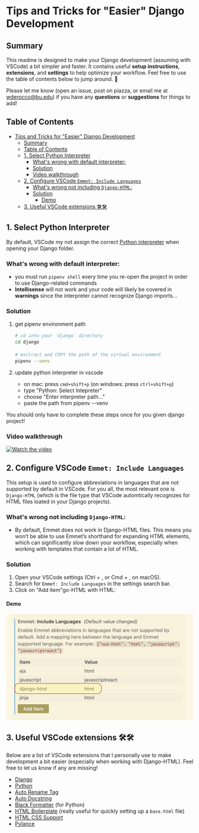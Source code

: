 # Tips and Tricks for "Easier" Django Development

## Summary

This readme is designed to make your Django development (assuming with VSCode) a bit simpler and faster. It contains useful **setup instructions**, **extensions**, and **settings** to help optimize your workflow. Feel free to use the table of contents below to jump around. 🤠

Please let me know (open an issue, post on piazza, or email me at wderocco@bu.edu) if you have any **questions** or **suggestions** for things to add!

## Table of Contents

- [Tips and Tricks for "Easier" Django Development](#tips-and-tricks-for-easier-django-development)
  - [Summary](#summary)
  - [Table of Contents](#table-of-contents)
  - [1. Select Python Interpreter](#1-select-python-interpreter)
    - [What's wrong with default interpreter:](#whats-wrong-with-default-interpreter)
    - [Solution](#solution)
    - [Video walkthrough](#video-walkthrough)
  - [2. Configure VSCode `Emmet: Include Languages`](#2-configure-vscode-emmet-include-languages)
    - [What's wrong not including `Django-HTML`:](#whats-wrong-not-including-django-html)
    - [Solution](#solution-1)
      - [Demo](#demo)
  - [3. Useful VSCode extensions 🛠️🛠️](#3-useful-vscode-extensions-️️)

## 1. Select Python Interpreter

By default, VSCode my not assign the correct [Python interpreter](https://code.visualstudio.com/docs/python/environments) when opening your Django folder.

### What's wrong with default interpreter:
- you must run `pipenv shell` every time you re-open the project in order to use Django-related commands
- **Intellisense** will not work and your code will likely be covered in **warnings** since the interpreter cannot recognize Django imports...

### Solution

1. get pipenv environment path

    ``` bash
    # cd into your `django` directory 
    cd django

    # exctract and COPY the path of the virtual environment
    pipenv --venv
    ```


2. update python interpreter in vscode

   - on mac: press `cmd+shift+p` (on windows: press `ctrl+shift+p`)
   - type "Python: Select Intepreter"
   - choose "Enter interpreter path..."
   - paste the path from pipenv --venv

You should only have to complete these steps once for you given django project!

### Video walkthrough
[![Watch the video](https://img.youtube.com/vi/7TAE_Smo_hc/maxresdefault.jpg)](https://youtube.com/shorts/7TAE_Smo_hc)

## 2. Configure VSCode `Emmet: Include Languages`

This setup is used to configure abbreviations in languages that are not supported by default in VSCode. For you all, the most relevant one is `Django-HTML` (which is the file type that VSCode automtically recognizes for HTML files loated in your Django projects).

### What's wrong not including `Django-HTML`:
- By default, Emmet does not work in Django-HTML files. This means you won’t be able to use Emmet’s shorthand for expanding HTML elements, which can significantly slow down your workflow, especially when working with templates that contain a lot of HTML.


### Solution

1. Open your VSCode settings (Ctrl + , or Cmd + , on macOS).
1. Search for `Emmet: Include Languages` in the settings search bar.
3. Click on "Add item"go-HTML with HTML:

#### Demo
![alt text](image.png)

## 3. Useful VSCode extensions 🛠️🛠️

Below are a list of VSCode extensions that I personally use to make development a bit easier (especially when working with Django-HTML). Feel free to let us know if any are missing!

- [Django](https://marketplace.visualstudio.com/items?itemName=batisteo.vscode-django)
- [Python](https://marketplace.visualstudio.com/items?itemName=ms-python.python)
- [Auto Rename Tag](https://marketplace.visualstudio.com/items?itemName=formulahendry.auto-rename-tag)
- [Auto Docstring](https://marketplace.visualstudio.com/items?itemName=njpwerner.autodocstring)
- [Black Formatter](https://marketplace.visualstudio.com/items?itemName=njpwerner.autodocstring) (for Python)
- [HTML Boilerplate](https://marketplace.visualstudio.com/items?itemName=sidthesloth.html5-boilerplate) (really useful for quickly setting up a `base.html` file)
- [HTML CSS Support](https://marketplace.visualstudio.com/items?itemName=ecmel.vscode-html-css)
- [Pylance](https://marketplace.visualstudio.com/items?itemName=ms-python.vscode-pylance)